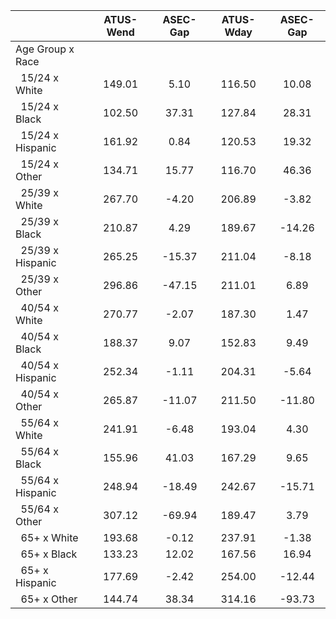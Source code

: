 
|                      |    ATUS-Wend |     ASEC-Gap |    ATUS-Wday |     ASEC-Gap |
| -------------------- | :----------: | :----------: | :----------: | :----------: |
| Age Group x Race     |              |              |              |              |
| &nbsp;&nbsp;15/24 x White |       149.01 |         5.10 |       116.50 |        10.08 |
| &nbsp;&nbsp;15/24 x Black |       102.50 |        37.31 |       127.84 |        28.31 |
| &nbsp;&nbsp;15/24 x Hispanic |       161.92 |         0.84 |       120.53 |        19.32 |
| &nbsp;&nbsp;15/24 x Other |       134.71 |        15.77 |       116.70 |        46.36 |
| &nbsp;&nbsp;25/39 x White |       267.70 |        -4.20 |       206.89 |        -3.82 |
| &nbsp;&nbsp;25/39 x Black |       210.87 |         4.29 |       189.67 |       -14.26 |
| &nbsp;&nbsp;25/39 x Hispanic |       265.25 |       -15.37 |       211.04 |        -8.18 |
| &nbsp;&nbsp;25/39 x Other |       296.86 |       -47.15 |       211.01 |         6.89 |
| &nbsp;&nbsp;40/54 x White |       270.77 |        -2.07 |       187.30 |         1.47 |
| &nbsp;&nbsp;40/54 x Black |       188.37 |         9.07 |       152.83 |         9.49 |
| &nbsp;&nbsp;40/54 x Hispanic |       252.34 |        -1.11 |       204.31 |        -5.64 |
| &nbsp;&nbsp;40/54 x Other |       265.87 |       -11.07 |       211.50 |       -11.80 |
| &nbsp;&nbsp;55/64 x White |       241.91 |        -6.48 |       193.04 |         4.30 |
| &nbsp;&nbsp;55/64 x Black |       155.96 |        41.03 |       167.29 |         9.65 |
| &nbsp;&nbsp;55/64 x Hispanic |       248.94 |       -18.49 |       242.67 |       -15.71 |
| &nbsp;&nbsp;55/64 x Other |       307.12 |       -69.94 |       189.47 |         3.79 |
| &nbsp;&nbsp;65+ x White |       193.68 |        -0.12 |       237.91 |        -1.38 |
| &nbsp;&nbsp;65+ x Black |       133.23 |        12.02 |       167.56 |        16.94 |
| &nbsp;&nbsp;65+ x Hispanic |       177.69 |        -2.42 |       254.00 |       -12.44 |
| &nbsp;&nbsp;65+ x Other |       144.74 |        38.34 |       314.16 |       -93.73 |

